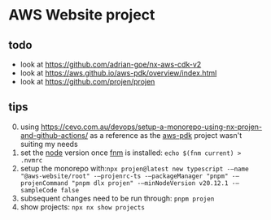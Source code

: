 # AWS Website project

## todo

* look at <https://github.com/adrian-goe/nx-aws-cdk-v2>
* look at <https://aws.github.io/aws-pdk/overview/index.html>
* look at <https://github.com/projen/projen>

## tips

0. using <https://cevo.com.au/devops/setup-a-monorepo-using-nx-projen-and-github-actions/> as a reference as the [aws-pdk](https://aws.github.io/aws-pdk/overview/index.html) project wasn't suiting my needs
1. set the [node](https://nodejs.org/en/about/previous-releases) version once [fnm](https://github.com/Schniz/fnm) is installed: `echo $(fnm current) > .nvmrc`
2. setup the monorepo with:`npx projen@latest new typescript -–name "@aws-website/root" -–projenrc-ts -–packageManager "pnpm" -–projenCommand "pnpm dlx projen" -–minNodeVersion v20.12.1 -–sampleCode false`
3. subsequent changes need to be run through: `pnpm projen`
4. show projects: `npx nx show projects`
